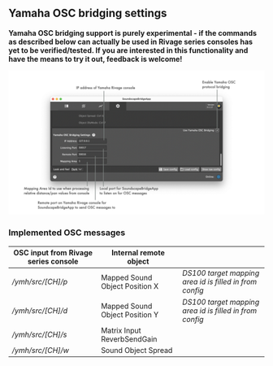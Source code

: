## Yamaha OSC bridging settings

**Yamaha OSC bridging support is purely experimental - if the commands as described below can actually be used in Rivage series consoles has yet to be verified/tested. If you are interested in this functionality and have the means to try it out, feedback is welcome!**

![Showreel.013.png](../Showreel/Showreel.013.png "Yamaha OSC bridging settings")


### Implemented OSC messages

| OSC input from Rivage series console | Internal remote object | |
| -- | -- | -- |
| _/ymh/src/[CH]/p_ | Mapped Sound Object Position X | _DS100 target mapping area id is filled in from config_ |
| _/ymh/src/[CH]/d_ | Mapped Sound Object Position Y | _DS100 target mapping area id is filled in from config_ |
| _/ymh/src/[CH]/s_ | Matrix Input ReverbSendGain | |
| _/ymh/src/[CH]/w_ | Sound Object Spread | |